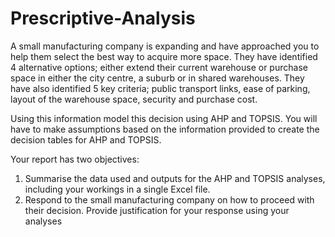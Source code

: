 # Prescriptive-Analysis

A small manufacturing company is expanding and have approached you to help them select the best
way to acquire more space. They have identified 4 alternative options; either extend their current
warehouse or purchase space in either the city centre, a suburb or in shared warehouses. They have
also identified 5 key criteria; public transport links, ease of parking, layout of the warehouse space,
security and purchase cost. 

Using this information model this decision using AHP and TOPSIS. You will have to make assumptions
based on the information provided to create the decision tables for AHP and TOPSIS.
 
Your report has two objectives:
1. Summarise the data used and outputs for the AHP and TOPSIS analyses, including your
workings in a single Excel file.
2. Respond to the small manufacturing company on how to proceed with their decision. Provide
justification for your response using your analyses
